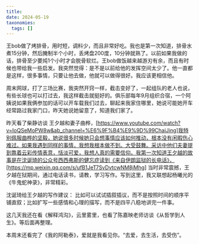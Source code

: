 ```yaml
---
title: 
date: 2024-05-19
taxonomies:
  tags: []
---
```

王bob做了烤排骨，用时短，调料少，而且非常好吃。我也是第一次知道，排骨水煮15分钟，然后腌制半个小时，丢烤盘200度，10分钟就熟了。以前如果我做的话，排骨至少要炖1个小时才会脱骨软烂。王bob做饭越来越游刃有余，而且有时候也带给我一些启发。我突然觉得：是不是以前给他的发挥空间太少了。他一直都是这样，很多事情，只要让他去做，他就可以做得很好。我应该更相信他。

周末网球，打了三场比赛，我突然开窍一样，截击变好了，一起组队的老人也说，有些长球也可以打过去，我这样截击就挺好的。俱乐部每年9月组织合宿，一个阿姨说如果我俩参加的话可以开车载我们过去，聊起来我家住哪里，她说可能她开车经常路过我家门口，昨天她说她留意了，知道我们家了。

昨天看了柴静访谈 王夕越和妻子曲桦，[https://www.youtube.com/watch?v=IoQSeMoPW8w&ab_channel=%E6%9F%B4%E9%9D%99ChaiJing]我特别佩服曲桦的坚毅，她说很多时候她只会想事情应该如何推动，根本没有闲暇伤心难过。如果我遇到同样的事情，我想我根本做不到。大受鼓舞。采访中他们夫妻提到靠着云彩传情表意，恬淡可爱，我想人真的需要信仰。我第一次知道王夕越的故事是在沈诞琦的公众号西西弗斯的健忘症读到《来自伊朗监狱的长电话》，[https://mp.weixin.qq.com/s/ufB1JeT7SvDvtcwNM8jMhg]
当时非常震撼，王夕越在狱期间，通过电话读书，请教，学习写作。写到这里，我又联想起杨曦光的《牛鬼蛇神录》，非常精彩。

沈诞琦给王夕越的写作建议：
比如可以试试插叙插议，而不是按照时间的顺序平铺直叙；比如扩写一些感情和心理的描写，而不是四平八稳地讲完一件事。

这几天我还在看《解释鸿沟》，云里雾里，也看了陈嘉映老师访谈《从哲学到人生》。等后面再整理。

本周末还看完了《我的阿勒泰》，爱就是我看见你。“去爱，去生活，去受伤”。

